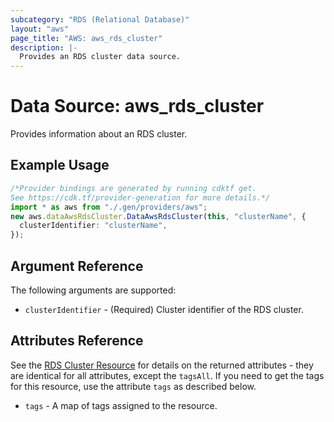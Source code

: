```yaml
---
subcategory: "RDS (Relational Database)"
layout: "aws"
page_title: "AWS: aws_rds_cluster"
description: |-
  Provides an RDS cluster data source.
---
```


# Data Source: aws\_rds\_cluster

Provides information about an RDS cluster.

## Example Usage

```typescript
/*Provider bindings are generated by running cdktf get.
See https://cdk.tf/provider-generation for more details.*/
import * as aws from "./.gen/providers/aws";
new aws.dataAwsRdsCluster.DataAwsRdsCluster(this, "clusterName", {
  clusterIdentifier: "clusterName",
});

```

## Argument Reference

The following arguments are supported:

* `clusterIdentifier` - (Required) Cluster identifier of the RDS cluster.

## Attributes Reference

See the [RDS Cluster Resource](/docs/providers/aws/r/rds_cluster.html) for details on the
returned attributes - they are identical for all attributes, except the `tagsAll`. If you need to get the tags for this resource, use the attribute `tags` as described below.

* `tags` - A map of tags assigned to the resource.
